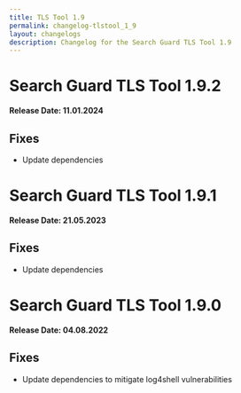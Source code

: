 ```yaml
---
title: TLS Tool 1.9
permalink: changelog-tlstool_1_9
layout: changelogs
description: Changelog for the Search Guard TLS Tool 1.9
---
```

<!---
Copyright 2022 floragunn GmbH
-->


# Search Guard TLS Tool 1.9.2

**Release Date: 11.01.2024**

## Fixes

* Update dependencies


# Search Guard TLS Tool 1.9.1

**Release Date: 21.05.2023**

## Fixes

* Update dependencies


# Search Guard TLS Tool 1.9.0

**Release Date: 04.08.2022**

## Fixes

* Update dependencies to mitigate log4shell vulnerabilities